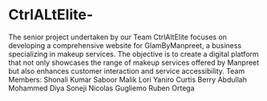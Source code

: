 # CtrlALtElite-
The senior project undertaken by our Team CtrlAltElite focuses on developing a comprehensive website for GlamByManpreet, a business specializing in makeup services. The objective is to create a digital platform that not only showcases the range of makeup services offered by Manpreet but also enhances customer interaction and service accessibility.
Team Members: 
Shonali Kumar 
Saboor Malik
Lori Yaniro
Curtis Berry
Abdullah Mohammed
Diya Soneji
Nicolas Gugliemo
Ruben Ortega







